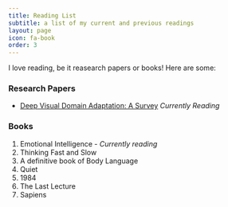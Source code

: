 ```yaml
---
title: Reading List
subtitle: a list of my current and previous readings
layout: page
icon: fa-book
order: 3
---
```


I love reading, be it reasearch papers or books! Here are some:

### Research Papers 
* [Deep Visual Domain Adaptation: A Survey](https://arxiv.org/pdf/1802.03601v4.pdf) *Currently Reading*

### Books
1. Emotional Intelligence - *Currently reading*
2. Thinking Fast and Slow
3. A definitive book of Body Language
4. Quiet
5. 1984
6. The Last Lecture
7. Sapiens
